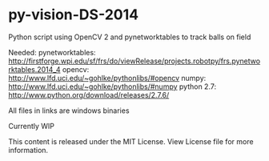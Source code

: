 py-vision-DS-2014
=================

Python script using OpenCV 2 and pynetworktables to track balls on field

Needed: 
pynetworktables: http://firstforge.wpi.edu/sf/frs/do/viewRelease/projects.robotpy/frs.pynetworktables.2014_4
opencv: http://www.lfd.uci.edu/~gohlke/pythonlibs/#opencv
numpy: http://www.lfd.uci.edu/~gohlke/pythonlibs/#numpy
python 2.7: http://www.python.org/download/releases/2.7.6/

All files in links are windows binaries

Currently WIP

This content is released under the MIT License.
View License file for more information.